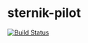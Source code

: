 # sternik-pilot

[![Build Status](https://travis-ci.org/JanKocon/sternik-pilot.svg?branch=master)](https://travis-ci.org/JanKocon/sternik-pilot)
